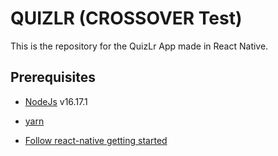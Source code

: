 # QUIZLR (CROSSOVER Test)

This is the repository for the QuizLr App made in React Native.

## Prerequisites

* [NodeJs](https://nodejs.org/en/download/) v16.17.1

* [yarn](https://yarnpkg.com/en/)

* [Follow react-native getting started](https://facebook.github.io/react-native/docs/getting-started.html#installing-dependencies)